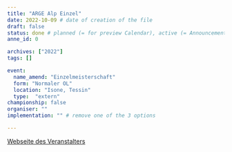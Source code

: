 ```yaml
---
title: "ARGE Alp Einzel"
date: 2022-10-09 # date of creation of the file
draft: false
status: done # planned (= for preview Calendar), active (= Announcement...), done (=Results...)
anne_id: 0

archives: ["2022"]
tags: []

event:
  name_amend: "Einzelmeisterschaft"
  form: "Normaler OL"
  location: "Isone, Tessin"
  type:  "extern"
championship: false
organiser: ""
implementation: "" # remove one of the 3 options

---
```


[Webseite des Veranstalters](https://www4.ti.ch/index.php?id=129436)

